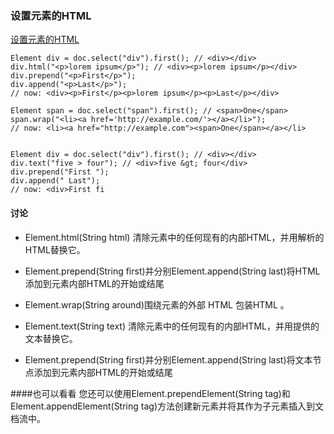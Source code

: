 ### 设置元素的HTML


[设置元素的HTML](https://jsoup.org/cookbook/modifying-data/set-html)

```
Element div = doc.select("div").first(); // <div></div>
div.html("<p>lorem ipsum</p>"); // <div><p>lorem ipsum</p></div>
div.prepend("<p>First</p>");
div.append("<p>Last</p>");
// now: <div><p>First</p><p>lorem ipsum</p><p>Last</p></div>

Element span = doc.select("span").first(); // <span>One</span>
span.wrap("<li><a href='http://example.com/'></a></li>");
// now: <li><a href="http://example.com"><span>One</span></a></li>


Element div = doc.select("div").first(); // <div></div>
div.text("five > four"); // <div>five &gt; four</div>
div.prepend("First ");
div.append(" Last");
// now: <div>First fi

```

#### 讨论

- Element.html(String html) 清除元素中的任何现有的内部HTML，并用解析的HTML替换它。
- Element.prepend(String first)并分别Element.append(String last)将HTML添加到元素内部HTML的开始或结尾
- Element.wrap(String around)围绕元素的外部 HTML 包装HTML 。

- Element.text(String text) 清除元素中的任何现有的内部HTML，并用提供的文本替换它。
- Element.prepend(String first)并分别Element.append(String last)将文本节点添加到元素内部HTML的开始或结尾

####也可以看看
您还可以使用Element.prependElement(String tag)和Element.appendElement(String tag)方法创建新元素并将其作为子元素插入到文档流中。